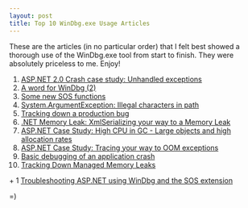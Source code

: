 ```yaml
---
layout: post
title: Top 10 WinDbg.exe Usage Articles
---
```


These are the articles (in no particular order) that I felt best showed a thorough use of the WinDbg.exe tool from start to finish. They were absolutely priceless to me. Enjoy!

<ol>
    <li>
    <div mce_keep="true"><u><font color="#0000ff"><a href="http://blogs.msdn.com/tess/archive/2006/04/27/584927.aspx">ASP.NET 2.0 Crash case study: Unhandled exceptions</a></font><a href="http://blogs.msdn.com/tess/archive/2006/04/27/584927.aspx"></a></u></div>
    </li>
    <li>
    <div mce_keep="true"><a mce_href="http://mtaulty.com/communityserver/blogs/mike_taultys_blog/archive/2004/08/03/4671.aspx" href="http://mtaulty.com/communityserver/blogs/mike_taultys_blog/archive/2004/08/03/4671.aspx">A word for WinDbg (2)</a></div>
    </li>
    <li>
    <div mce_keep="true"><a mce_href="http://blogs.msdn.com/mvstanton/archive/2005/10/11/479861.aspx" href="http://blogs.msdn.com/mvstanton/archive/2005/10/11/479861.aspx">Some new SOS functions</a></div>
    </li>
    <li>
    <div mce_keep="true"><a mce_href="http://blogs.msdn.com/dougste/archive/2007/03/18/system-argumentexception-illegal-characters-in-path.aspx" href="http://blogs.msdn.com/dougste/archive/2007/03/18/system-argumentexception-illegal-characters-in-path.aspx">System.ArgumentException: Illegal characters in path</a></div>
    </li>
    <li>
    <div mce_keep="true"><a mce_href="http://www.coversant.net/Coversant/Blogs/tabid/88/EntryID/28/Default.aspx" href="http://www.coversant.net/Coversant/Blogs/tabid/88/EntryID/28/Default.aspx">Tracking down a production bug</a></div>
    </li>
    <li>
    <div mce_keep="true"><a mce_href="http://blogs.msdn.com/tess/archive/2006/02/15/532804.aspx" href="http://blogs.msdn.com/tess/archive/2006/02/15/532804.aspx">.NET Memory Leak: XmlSerializing your way to a Memory Leak</a></div>
    </li>
    <li>
    <div mce_keep="true"><a mce_href="http://blogs.msdn.com/tess/archive/2006/06/22/643309.aspx" href="http://blogs.msdn.com/tess/archive/2006/06/22/643309.aspx">ASP.NET Case Study: High CPU in GC - Large objects and high allocation rates</a></div>
    </li>
    <li>
    <div mce_keep="true"><a mce_href="http://blogs.msdn.com/tess/archive/2007/03/15/asp-net-case-study-tracing-your-way-to-out-of-memory-exceptions.aspx" href="http://blogs.msdn.com/tess/archive/2007/03/15/asp-net-case-study-tracing-your-way-to-out-of-memory-exceptions.aspx">ASP.NET Case Study: Tracing your way to OOM exceptions</a></div>
    </li>
    <li>
    <div mce_keep="true"><a mce_href="http://blogs.technet.com/askperf/archive/2007/05/29/basic-debugging-of-an-application-crash.aspx" href="http://blogs.technet.com/askperf/archive/2007/05/29/basic-debugging-of-an-application-crash.aspx">Basic debugging of an application crash</a></div>
    </li>
    <li>
    <div mce_keep="true"><a mce_href="http://www.theserverside.net/tt/blogs/showblog.tss?id=TrackingMemoryLeaks" href="http://www.theserverside.net/tt/blogs/showblog.tss?id=TrackingMemoryLeaks">Tracking Down Managed Memory Leaks</a><br />
    </div>
    </li>
</ol>
<p mce_keep="true">+ 1 <a href="http://support.microsoft.com/kb/892277">Troubleshooting ASP.NET using WinDbg and the SOS extension</a></p>

=)

